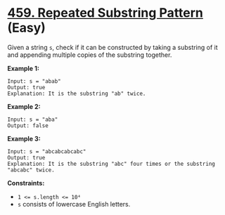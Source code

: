 # [459. Repeated Substring Pattern][link] (Easy)

[link]: https://leetcode.com/problems/repeated-substring-pattern/

Given a string `s`, check if it can be constructed by taking a substring of it and appending
multiple copies of the substring together.

**Example 1:**

```
Input: s = "abab"
Output: true
Explanation: It is the substring "ab" twice.
```

**Example 2:**

```
Input: s = "aba"
Output: false
```

**Example 3:**

```
Input: s = "abcabcabcabc"
Output: true
Explanation: It is the substring "abc" four times or the substring "abcabc" twice.
```

**Constraints:**

- `1 <= s.length <= 10⁴`
- `s` consists of lowercase English letters.

